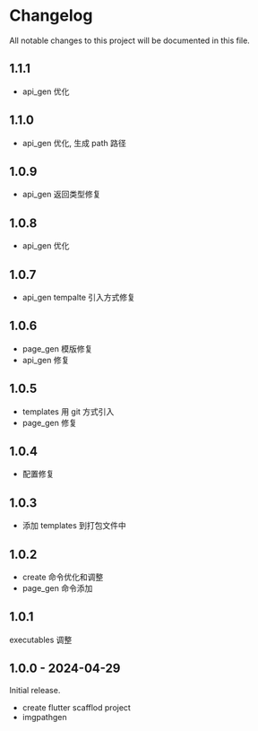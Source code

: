 # Changelog

All notable changes to this project will be documented in this file.

## 1.1.1

- api_gen 优化

## 1.1.0

- api_gen 优化, 生成 path 路径

## 1.0.9

- api_gen 返回类型修复

## 1.0.8

- api_gen 优化

## 1.0.7

- api_gen tempalte 引入方式修复

## 1.0.6

- page_gen 模版修复
- api_gen 修复

## 1.0.5

- templates 用 git 方式引入
- page_gen 修复

## 1.0.4

- 配置修复

## 1.0.3

- 添加 templates 到打包文件中

## 1.0.2

- create 命令优化和调整
- page_gen 命令添加

## 1.0.1

executables 调整

## 1.0.0 - 2024-04-29

Initial release.

- create flutter scafflod project
- imgpathgen
